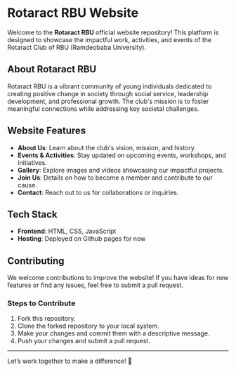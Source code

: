 # Rotaract RBU Website  

Welcome to the **Rotaract RBU** official website repository! This platform is designed to showcase the impactful work, activities, and events of the Rotaract Club of RBU (Ramdeobaba University).


## About Rotaract RBU  
Rotaract RBU is a vibrant community of young individuals dedicated to creating positive change in society through social service, leadership development, and professional growth. The club's mission is to foster meaningful connections while addressing key societal challenges.  

## Website Features  
- **About Us**: Learn about the club's vision, mission, and history.  
- **Events & Activities**: Stay updated on upcoming events, workshops, and initiatives.  
- **Gallery**: Explore images and videos showcasing our impactful projects.  
- **Join Us**: Details on how to become a member and contribute to our cause.  
- **Contact**: Reach out to us for collaborations or inquiries.  

## Tech Stack  
- **Frontend**: HTML, CSS, JavaScript  
- **Hosting**: Deployed on Github pages for now 

## Contributing  
We welcome contributions to improve the website! If you have ideas for new features or find any issues, feel free to submit a pull request.  

### Steps to Contribute  
1. Fork this repository.  
2. Clone the forked repository to your local system.  
3. Make your changes and commit them with a descriptive message.  
4. Push your changes and submit a pull request.  

---  
Let’s work together to make a difference! 🚀
